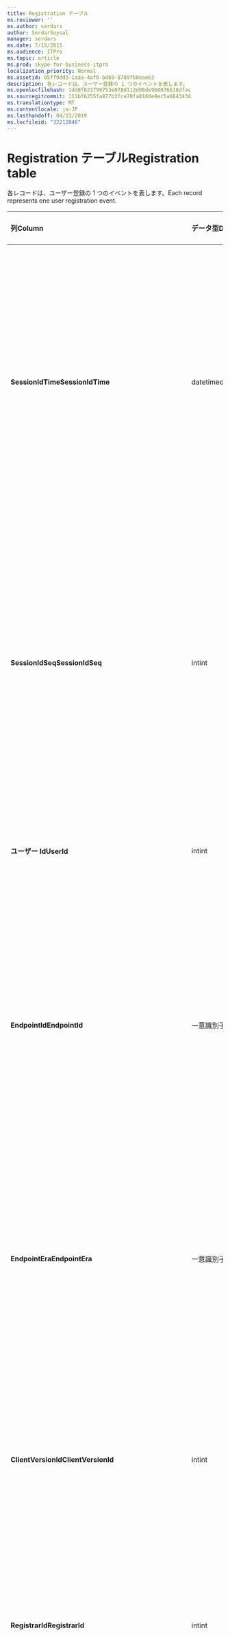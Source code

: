 ```yaml
---
title: Registration テーブル
ms.reviewer: ''
ms.author: serdars
author: SerdarSoysal
manager: serdars
ms.date: 7/15/2015
ms.audience: ITPro
ms.topic: article
ms.prod: skype-for-business-itpro
localization_priority: Normal
ms.assetid: 05ff9dd3-1aaa-4af0-bd69-8789fb8eaeb3
description: 各レコードは、ユーザー登録の 1 つのイベントを表します。
ms.openlocfilehash: 1dd8f623799753e078d112d08de960076618dfac
ms.sourcegitcommit: 111bf6255fa877b3fce70fa8166e8ec5a6643434
ms.translationtype: MT
ms.contentlocale: ja-JP
ms.lasthandoff: 04/23/2019
ms.locfileid: "32212846"
---
```

# <a name="registration-table"></a><span data-ttu-id="5bcfd-103">Registration テーブル</span><span class="sxs-lookup"><span data-stu-id="5bcfd-103">Registration table</span></span>
 
<span data-ttu-id="5bcfd-104">各レコードは、ユーザー登録の 1 つのイベントを表します。</span><span class="sxs-lookup"><span data-stu-id="5bcfd-104">Each record represents one user registration event.</span></span>
  
|<span data-ttu-id="5bcfd-105">**列**</span><span class="sxs-lookup"><span data-stu-id="5bcfd-105">**Column**</span></span>|<span data-ttu-id="5bcfd-106">**データ型**</span><span class="sxs-lookup"><span data-stu-id="5bcfd-106">**Data Type**</span></span>|<span data-ttu-id="5bcfd-107">**キー/インデックス**</span><span class="sxs-lookup"><span data-stu-id="5bcfd-107">**Key/Index**</span></span>|<span data-ttu-id="5bcfd-108">**詳細**</span><span class="sxs-lookup"><span data-stu-id="5bcfd-108">**Details**</span></span>|
|:-----|:-----|:-----|:-----|
|<span data-ttu-id="5bcfd-109">**SessionIdTime**</span><span class="sxs-lookup"><span data-stu-id="5bcfd-109">**SessionIdTime**</span></span> <br/> |<span data-ttu-id="5bcfd-110">datetime</span><span class="sxs-lookup"><span data-stu-id="5bcfd-110">datetime</span></span>  <br/> |<span data-ttu-id="5bcfd-111">プライマリ サーバーで、外部</span><span class="sxs-lookup"><span data-stu-id="5bcfd-111">Primary, Foreign</span></span>  <br/> |<span data-ttu-id="5bcfd-112">セッションの要求の時間です。</span><span class="sxs-lookup"><span data-stu-id="5bcfd-112">Time of session request.</span></span> <span data-ttu-id="5bcfd-113">セッションを一意に識別するのには**SessionIdSeq**と組み合わせてを使用します。</span><span class="sxs-lookup"><span data-stu-id="5bcfd-113">Used in conjunction with **SessionIdSeq** to uniquely identify a session.</span></span> <span data-ttu-id="5bcfd-114">[Skype のビジネス サーバー 2015 のテーブル」ダイアログ ボックス](dialogs.md)の詳細についてを参照してください。</span><span class="sxs-lookup"><span data-stu-id="5bcfd-114">See the [Dialogs table in Skype for Business Server 2015](dialogs.md) for more information.</span></span> <br/> |
|<span data-ttu-id="5bcfd-115">**SessionIdSeq**</span><span class="sxs-lookup"><span data-stu-id="5bcfd-115">**SessionIdSeq**</span></span> <br/> |<span data-ttu-id="5bcfd-116">int</span><span class="sxs-lookup"><span data-stu-id="5bcfd-116">int</span></span>  <br/> |<span data-ttu-id="5bcfd-117">プライマリ サーバーで、外部</span><span class="sxs-lookup"><span data-stu-id="5bcfd-117">Primary, Foreign</span></span>  <br/> |<span data-ttu-id="5bcfd-118">セッションを識別する ID 番号。</span><span class="sxs-lookup"><span data-stu-id="5bcfd-118">ID number to identify the session.</span></span> <span data-ttu-id="5bcfd-119">セッションを一意に識別するのには**SessionIdTime**と組み合わせてを使用します。</span><span class="sxs-lookup"><span data-stu-id="5bcfd-119">Used in conjunction with **SessionIdTime** to uniquely identify a session.</span></span> <span data-ttu-id="5bcfd-120">[Skype のビジネス サーバー 2015 のテーブル」ダイアログ ボックス](dialogs.md)の詳細についてを参照してください。</span><span class="sxs-lookup"><span data-stu-id="5bcfd-120">See the [Dialogs table in Skype for Business Server 2015](dialogs.md) for more information.</span></span> <br/> |
|<span data-ttu-id="5bcfd-121">**ユーザー Id**</span><span class="sxs-lookup"><span data-stu-id="5bcfd-121">**UserId**</span></span> <br/> |<span data-ttu-id="5bcfd-122">int</span><span class="sxs-lookup"><span data-stu-id="5bcfd-122">int</span></span>  <br/> |<span data-ttu-id="5bcfd-123">外部</span><span class="sxs-lookup"><span data-stu-id="5bcfd-123">Foreign</span></span>  <br/> |<span data-ttu-id="5bcfd-124">ユーザー id。</span><span class="sxs-lookup"><span data-stu-id="5bcfd-124">The user ID.</span></span> <span data-ttu-id="5bcfd-125">詳細については[「ユーザー」テーブル](users.md)を参照してください。</span><span class="sxs-lookup"><span data-stu-id="5bcfd-125">See the [Users table](users.md) for more information.</span></span> <br/> |
|<span data-ttu-id="5bcfd-126">**EndpointId**</span><span class="sxs-lookup"><span data-stu-id="5bcfd-126">**EndpointId**</span></span> <br/> |<span data-ttu-id="5bcfd-127">一意識別子</span><span class="sxs-lookup"><span data-stu-id="5bcfd-127">uniqueidentifier</span></span>  <br/> ||<span data-ttu-id="5bcfd-128">登録エンドポイントを識別する GUID です。</span><span class="sxs-lookup"><span data-stu-id="5bcfd-128">A GUID to identify a registration endpoint.</span></span> <span data-ttu-id="5bcfd-129">同じエンドポイント ID を同じユーザーの同じコンピューターからの登録イベントが通常必要</span><span class="sxs-lookup"><span data-stu-id="5bcfd-129">Usually the register event from the same computer of the same user will have the same endpoint ID.</span></span> <span data-ttu-id="5bcfd-130">別のエンドポイント ID が別のマシンです。</span><span class="sxs-lookup"><span data-stu-id="5bcfd-130">Different machines have a different endpoint ID.</span></span>  <br/> |
|<span data-ttu-id="5bcfd-131">**EndpointEra**</span><span class="sxs-lookup"><span data-stu-id="5bcfd-131">**EndpointEra**</span></span> <br/> |<span data-ttu-id="5bcfd-132">一意識別子</span><span class="sxs-lookup"><span data-stu-id="5bcfd-132">uniqueIdentifier</span></span>  <br/> ||<span data-ttu-id="5bcfd-133">ID が同じユーザーと同じエンドポイントに関連する登録を区別するために使用します。</span><span class="sxs-lookup"><span data-stu-id="5bcfd-133">ID used to differentiate registrations that involve the same user and the same endpoint.</span></span>  <br/> <span data-ttu-id="5bcfd-134">このフィールドは、Microsoft Lync Server 2013 で導入されました。</span><span class="sxs-lookup"><span data-stu-id="5bcfd-134">This field was introduced in Microsoft Lync Server 2013.</span></span>  <br/> |
|<span data-ttu-id="5bcfd-135">**ClientVersionId**</span><span class="sxs-lookup"><span data-stu-id="5bcfd-135">**ClientVersionId**</span></span> <br/> |<span data-ttu-id="5bcfd-136">int</span><span class="sxs-lookup"><span data-stu-id="5bcfd-136">int</span></span>  <br/> |<span data-ttu-id="5bcfd-137">外部</span><span class="sxs-lookup"><span data-stu-id="5bcfd-137">Foreign</span></span>  <br/> |<span data-ttu-id="5bcfd-138">現在のユーザーのクライアントのバージョンです。</span><span class="sxs-lookup"><span data-stu-id="5bcfd-138">Client version of current user.</span></span> <span data-ttu-id="5bcfd-139">詳細については、 [Skype のビジネス サーバー 2015 で ClientVersions テーブル](clientversions.md)を参照してください。</span><span class="sxs-lookup"><span data-stu-id="5bcfd-139">See the [ClientVersions table in Skype for Business Server 2015](clientversions.md) for more information.</span></span> <br/> |
|<span data-ttu-id="5bcfd-140">**RegistrarId**</span><span class="sxs-lookup"><span data-stu-id="5bcfd-140">**RegistrarId**</span></span> <br/> |<span data-ttu-id="5bcfd-141">int</span><span class="sxs-lookup"><span data-stu-id="5bcfd-141">int</span></span>  <br/> |<span data-ttu-id="5bcfd-142">外部</span><span class="sxs-lookup"><span data-stu-id="5bcfd-142">Foreign</span></span>  <br/> |<span data-ttu-id="5bcfd-143">登録に使用するレジストラー サーバーの ID です。</span><span class="sxs-lookup"><span data-stu-id="5bcfd-143">ID of the Registrar Server used for registration.</span></span> <span data-ttu-id="5bcfd-144">詳細については[サーバーのテーブル](servers.md)を参照してください。</span><span class="sxs-lookup"><span data-stu-id="5bcfd-144">See the [Servers table](servers.md) for more information.</span></span> <br/> |
|<span data-ttu-id="5bcfd-145">**PoolId**</span><span class="sxs-lookup"><span data-stu-id="5bcfd-145">**PoolId**</span></span> <br/> |<span data-ttu-id="5bcfd-146">int</span><span class="sxs-lookup"><span data-stu-id="5bcfd-146">int</span></span>  <br/> |<span data-ttu-id="5bcfd-147">外部</span><span class="sxs-lookup"><span data-stu-id="5bcfd-147">Foreign</span></span>  <br/> |<span data-ttu-id="5bcfd-148">セッションのキャプチャに使用されたプールの ID です。</span><span class="sxs-lookup"><span data-stu-id="5bcfd-148">ID of the pool in which the session was captured.</span></span> <span data-ttu-id="5bcfd-149">詳細については、[プール ・ テーブル](pools.md)を参照してください。</span><span class="sxs-lookup"><span data-stu-id="5bcfd-149">See the [Pools table](pools.md) for more information.</span></span> <br/> |
|<span data-ttu-id="5bcfd-150">**EdgeServerId**</span><span class="sxs-lookup"><span data-stu-id="5bcfd-150">**EdgeServerId**</span></span> <br/> |<span data-ttu-id="5bcfd-151">int</span><span class="sxs-lookup"><span data-stu-id="5bcfd-151">int</span></span>  <br/> |<span data-ttu-id="5bcfd-152">外部</span><span class="sxs-lookup"><span data-stu-id="5bcfd-152">Foreign</span></span>  <br/> |<span data-ttu-id="5bcfd-153">エッジ サーバーの登録を通過します。</span><span class="sxs-lookup"><span data-stu-id="5bcfd-153">Edge Server the registration is going through.</span></span> <span data-ttu-id="5bcfd-154">詳細については、 [Skype のビジネス サーバー 2015 で EdgeServers テーブル](edgeservers.md)を参照してください。</span><span class="sxs-lookup"><span data-stu-id="5bcfd-154">See the [EdgeServers table in Skype for Business Server 2015](edgeservers.md) for more information.</span></span> <br/> |
|<span data-ttu-id="5bcfd-155">**IsInternal**</span><span class="sxs-lookup"><span data-stu-id="5bcfd-155">**IsInternal**</span></span> <br/> |<span data-ttu-id="5bcfd-156">ビット</span><span class="sxs-lookup"><span data-stu-id="5bcfd-156">Bit</span></span>  <br/> ||<span data-ttu-id="5bcfd-157">ユーザーがログオンするか内部からか。</span><span class="sxs-lookup"><span data-stu-id="5bcfd-157">Whether the user is logged on from internal or not.</span></span>  <br/> |
|<span data-ttu-id="5bcfd-158">**IsUserServiceAvailable**</span><span class="sxs-lookup"><span data-stu-id="5bcfd-158">**IsUserServiceAvailable**</span></span> <br/> |<span data-ttu-id="5bcfd-159">bit</span><span class="sxs-lookup"><span data-stu-id="5bcfd-159">bit</span></span>  <br/> ||<span data-ttu-id="5bcfd-160">かどうか、UserService があるか。</span><span class="sxs-lookup"><span data-stu-id="5bcfd-160">Whether the UserService is available or not.</span></span>  <br/> |
|<span data-ttu-id="5bcfd-161">**IsPrimaryRegistrar**</span><span class="sxs-lookup"><span data-stu-id="5bcfd-161">**IsPrimaryRegistrar**</span></span> <br/> |<span data-ttu-id="5bcfd-162">bit</span><span class="sxs-lookup"><span data-stu-id="5bcfd-162">bit</span></span>  <br/> ||<span data-ttu-id="5bcfd-163">かプライマリ レジストラーに登録するかどうか。</span><span class="sxs-lookup"><span data-stu-id="5bcfd-163">Whether register to the primary Registrar or not.</span></span>  <br/> |
|<span data-ttu-id="5bcfd-164">**IsPrimaryRegistrarCentral**</span><span class="sxs-lookup"><span data-stu-id="5bcfd-164">**IsPrimaryRegistrarCentral**</span></span> <br/> |<span data-ttu-id="5bcfd-165">bit</span><span class="sxs-lookup"><span data-stu-id="5bcfd-165">bit</span></span>  <br/> ||<span data-ttu-id="5bcfd-166">ユーザーがリカバリ性に優れたブランチ アプライアンスに登録されているかどうかを示します。</span><span class="sxs-lookup"><span data-stu-id="5bcfd-166">Indicates whether or not the user is registered with a survivable branch appliance.</span></span>  <br/> <span data-ttu-id="5bcfd-167">このフィールドは、Microsoft Lync Server 2013 で導入されました。</span><span class="sxs-lookup"><span data-stu-id="5bcfd-167">This field was introduced in Microsoft Lync Server 2013.</span></span>  <br/> |
|<span data-ttu-id="5bcfd-168">**RegisterTime**</span><span class="sxs-lookup"><span data-stu-id="5bcfd-168">**RegisterTime**</span></span> <br/> |<span data-ttu-id="5bcfd-169">datetime</span><span class="sxs-lookup"><span data-stu-id="5bcfd-169">datetime</span></span>  <br/> ||<span data-ttu-id="5bcfd-170">登録時刻です。</span><span class="sxs-lookup"><span data-stu-id="5bcfd-170">Registration time.</span></span>  <br/> |
|<span data-ttu-id="5bcfd-171">**DeRegisterTime**</span><span class="sxs-lookup"><span data-stu-id="5bcfd-171">**DeRegisterTime**</span></span> <br/> |<span data-ttu-id="5bcfd-172">datetime</span><span class="sxs-lookup"><span data-stu-id="5bcfd-172">datetime</span></span>  <br/> ||<span data-ttu-id="5bcfd-173">除外登録時刻です。</span><span class="sxs-lookup"><span data-stu-id="5bcfd-173">De-Registration time.</span></span>  <br/> |
|<span data-ttu-id="5bcfd-174">**ResponseCode**</span><span class="sxs-lookup"><span data-stu-id="5bcfd-174">**ResponseCode**</span></span> <br/> |<span data-ttu-id="5bcfd-175">int</span><span class="sxs-lookup"><span data-stu-id="5bcfd-175">int</span></span>  <br/> ||<span data-ttu-id="5bcfd-176">登録要求の応答コード。</span><span class="sxs-lookup"><span data-stu-id="5bcfd-176">Response code of the register request.</span></span>  <br/> |
|<span data-ttu-id="5bcfd-177">**DiagnosticId**</span><span class="sxs-lookup"><span data-stu-id="5bcfd-177">**DiagnosticId**</span></span> <br/> |<span data-ttu-id="5bcfd-178">int</span><span class="sxs-lookup"><span data-stu-id="5bcfd-178">int</span></span>  <br/> ||<span data-ttu-id="5bcfd-179">Register 要求の ID を診断します。</span><span class="sxs-lookup"><span data-stu-id="5bcfd-179">Diagnostic ID of the register request.</span></span> <span data-ttu-id="5bcfd-180">その診断情報の種類を示します。</span><span class="sxs-lookup"><span data-stu-id="5bcfd-180">This indicates that diagnostic information type.</span></span>  <br/> |
|<span data-ttu-id="5bcfd-181">**DeviceId**</span><span class="sxs-lookup"><span data-stu-id="5bcfd-181">**DeviceId**</span></span> <br/> |<span data-ttu-id="5bcfd-182">int</span><span class="sxs-lookup"><span data-stu-id="5bcfd-182">int</span></span>  <br/> |<span data-ttu-id="5bcfd-183">外部</span><span class="sxs-lookup"><span data-stu-id="5bcfd-183">Foreign</span></span>  <br/> |<span data-ttu-id="5bcfd-184">登録要求を取得しているデバイスです。</span><span class="sxs-lookup"><span data-stu-id="5bcfd-184">The device that the register request is coming from.</span></span> <span data-ttu-id="5bcfd-185">[ビジネス サーバー 2015 の Skype でデバイス ・ テーブル](devices.md)の詳細についてを参照してください。</span><span class="sxs-lookup"><span data-stu-id="5bcfd-185">See the [Devices table in Skype for Business Server 2015](devices.md) for more information.</span></span> <br/> |
|<span data-ttu-id="5bcfd-186">**DeRegisterTypeId**</span><span class="sxs-lookup"><span data-stu-id="5bcfd-186">**DeRegisterTypeId**</span></span> <br/> |<span data-ttu-id="5bcfd-187">tinyint</span><span class="sxs-lookup"><span data-stu-id="5bcfd-187">tinyint</span></span>  <br/> |<span data-ttu-id="5bcfd-188">外部</span><span class="sxs-lookup"><span data-stu-id="5bcfd-188">Foreign</span></span>  <br/> |<span data-ttu-id="5bcfd-189">De-register、'ユーザーが開始'、'登録の期限が切れて'、'クライアントの失敗' などの理由です。</span><span class="sxs-lookup"><span data-stu-id="5bcfd-189">The reason of de-register, such as 'user initiated', 'registration expired', 'client fail', and more.</span></span> <span data-ttu-id="5bcfd-190">詳細については、 [Skype のビジネス サーバー 2015 で DeRegisterType テーブル](deregistertype.md)を参照してください。</span><span class="sxs-lookup"><span data-stu-id="5bcfd-190">See the [DeRegisterType table in Skype for Business Server 2015](deregistertype.md) for more information.</span></span> <br/> |
|<span data-ttu-id="5bcfd-191">**IPAddress**</span><span class="sxs-lookup"><span data-stu-id="5bcfd-191">**IPAddress**</span></span> <br/> |<span data-ttu-id="5bcfd-192">nvarchar(256)</span><span class="sxs-lookup"><span data-stu-id="5bcfd-192">nvarchar(256)</span></span>  <br/> ||<span data-ttu-id="5bcfd-193">エンドポイントに登録されているユーザーの IP アドレスです。</span><span class="sxs-lookup"><span data-stu-id="5bcfd-193">IP address of the endpoint the user registered with.</span></span> <span data-ttu-id="5bcfd-194">IPv4 アドレスまたは IPv6 アドレスを指定できます。</span><span class="sxs-lookup"><span data-stu-id="5bcfd-194">This can be an IPv4 address or an IPv6 address.</span></span>  <br/> <span data-ttu-id="5bcfd-195">このフィールドは、Microsoft Lync Server 2013 で導入されました。</span><span class="sxs-lookup"><span data-stu-id="5bcfd-195">This field was introduced in Microsoft Lync Server 2013.</span></span>  <br/> |
|<span data-ttu-id="5bcfd-196">**LastModifiedTime**</span><span class="sxs-lookup"><span data-stu-id="5bcfd-196">**LastModifiedTime**</span></span> <br/> |<span data-ttu-id="5bcfd-197">日付時刻</span><span class="sxs-lookup"><span data-stu-id="5bcfd-197">Datetime</span></span>  <br/> ||<span data-ttu-id="5bcfd-198">監視サービスによって内部で使用します。</span><span class="sxs-lookup"><span data-stu-id="5bcfd-198">For internal use by the Monitoring service.</span></span>  <br/> <span data-ttu-id="5bcfd-199">このフィールドは、ビジネス サーバー 2015 の Skype で導入されました。</span><span class="sxs-lookup"><span data-stu-id="5bcfd-199">This field was introduced in Skype for Business Server 2015.</span></span>  <br/> |
   

